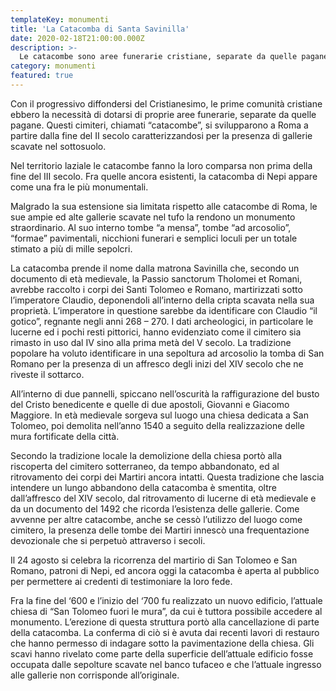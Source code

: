 ```yaml
---
templateKey: monumenti
title: 'La Catacomba di Santa Savinilla'
date: 2020-02-18T21:00:00.000Z
description: >-
  Le catacombe sono aree funerarie cristiane, separate da quelle pagane. Si svilupparono a Roma a partire dalla fine del II secolo caratterizzandosi per la presenza di gallerie scavate nel sottosuolo. Le Catacombe di Santa Savinilla presenti a Nepi sono tra le più straordinarie del Lazio.
category: monumenti
featured: true
---
```

Con il progressivo diffondersi del Cristianesimo, le prime comunità cristiane ebbero la necessità di dotarsi di proprie aree funerarie, separate da quelle pagane. Questi cimiteri, chiamati “catacombe”, si svilupparono a Roma a partire dalla fine del II secolo caratterizzandosi per la presenza di gallerie scavate nel sottosuolo.

Nel territorio laziale le catacombe fanno la loro comparsa non prima della fine del III secolo. Fra quelle ancora esistenti, la catacomba di Nepi appare come una fra le più monumentali.

Malgrado la sua estensione sia limitata rispetto alle catacombe di Roma, le sue ampie ed alte gallerie scavate nel tufo la rendono un monumento straordinario.
Al suo interno tombe “a mensa”, tombe “ad arcosolio”,  “formae” pavimentali,     nicchioni
funerari e semplici loculi per un totale stimato a più di mille sepolcri.

La catacomba prende il nome dalla matrona Savinilla che, secondo un documento di età medievale, la Passio sanctorum Tholomei et Romani, avrebbe raccolto i corpi dei Santi Tolomeo e Romano, martirizzati sotto l’imperatore Claudio, deponendoli all’interno della cripta scavata nella sua proprietà. L’imperatore in questione  sarebbe da  identificare con Claudio “il gotico”, regnante negli anni 268 – 270.  I dati archeologici, in particolare le lucerne ed i pochi resti pittorici, hanno evidenziato come il cimitero sia rimasto in uso dal IV sino alla prima metà del V secolo. La tradizione popolare ha voluto identificare in una sepoltura ad arcosolio la tomba di San Romano per la presenza di un affresco degli inizi del XIV secolo che ne riveste il sottarco.

All’interno di due pannelli, spiccano nell’oscurità la raffigurazione del busto del Cristo benedicente  e quelle di due apostoli, Giovanni e Giacomo Maggiore. In età medievale sorgeva sul luogo una chiesa dedicata a San Tolomeo, poi demolita nell’anno 1540 a seguito della realizzazione delle mura fortificate della città.

Secondo la tradizione locale la demolizione della chiesa portò alla riscoperta del cimitero sotterraneo, da tempo abbandonato, ed al ritrovamento dei corpi dei Martiri ancora intatti. Questa tradizione che lascia intendere un lungo abbandono della catacomba è  smentita, oltre dall’affresco del XIV secolo, dal ritrovamento di lucerne di età medievale e  da un documento del 1492 che ricorda l’esistenza delle gallerie.
Come avvenne per altre catacombe, anche se cessò l’utilizzo del luogo come cimitero, la presenza delle tombe dei Martiri innescò una frequentazione devozionale che si perpetuò attraverso i secoli.

Il 24 agosto si celebra la ricorrenza del martirio di San Tolomeo e San Romano, patroni di Nepi, ed ancora oggi la catacomba è aperta al pubblico per permettere ai credenti di testimoniare la loro fede.

Fra la fine del ‘600 e l’inizio del ‘700 fu realizzato un nuovo edificio, l’attuale chiesa di “San Tolomeo fuori le mura”, da cui è tuttora possibile accedere al monumento.
L’erezione di questa struttura portò alla cancellazione di parte della catacomba. La conferma di ciò si è avuta dai recenti lavori di restauro che hanno permesso di indagare sotto la pavimentazione della chiesa. Gli scavi hanno rivelato come parte della superficie dell’attuale edificio fosse occupata dalle sepolture scavate nel banco tufaceo e che l’attuale ingresso alle gallerie non corrisponde all’originale.